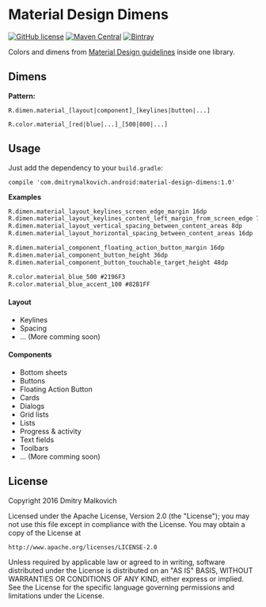 # Material Design Dimens
[![GitHub license](https://img.shields.io/crates/l/rustc-serialize.svg)](https://github.com/DmitryMalkovich/material-design-dimens/blob/master/LICENSE.md) [![Maven Central](https://img.shields.io/maven-central/v/org.apache.maven/apache-maven.svg)]() [![Bintray](https://img.shields.io/bintray/v/asciidoctor/maven/asciidoctorj.svg?maxAge=2592000)]()

 Colors and dimens from [Material Design guidelines](https://www.google.com/design/spec/material-design/introduction.html) inside one library. 
 
## Dimens

**Pattern:**
```
R.dimen.material_[layout|component]_[keylines|button|...]

R.color.material_[red|blue|...]_[500|800|...]
```
 
## Usage
Just add the dependency to your `build.gradle`:
```
compile 'com.dmitrymalkovich.android:material-design-dimens:1.0'
```

**Examples**
```xml
R.dimen.material_layout_keylines_screen_edge_margin 16dp
R.dimen.material_layout_keylines_content_left_margin_from_screen_edge 72dp
R.dimen.material_layout_vertical_spacing_between_content_areas 8dp
R.dimen.material_layout_horizontal_spacing_between_content_areas 16dp
```

```xml
R.dimen.material_component_floating_action_button_margin 16dp
R.dimen.material_component_button_height 36dp
R.dimen.material_component_button_touchable_target_height 48dp
```

```xml
R.color.material_blue_500 #2196F3
R.color.material_blue_accent_100 #82B1FF
```

#### Layout

* Keylines
* Spacing
* ... (More comming soon)

#### Components

* Bottom sheets
* Buttons 
* Floating Action Button
* Cards
* Dialogs
* Grid lists
* Lists
* Progress & activity
* Text fields
* Toolbars
* ... (More comming soon)

## License

Copyright 2016 Dmitry Malkovich

Licensed under the Apache License, Version 2.0 (the "License");
you may not use this file except in compliance with the License.
You may obtain a copy of the License at

    http://www.apache.org/licenses/LICENSE-2.0

Unless required by applicable law or agreed to in writing, software
distributed under the License is distributed on an "AS IS" BASIS,
WITHOUT WARRANTIES OR CONDITIONS OF ANY KIND, either express or implied.
See the License for the specific language governing permissions and
limitations under the License.
